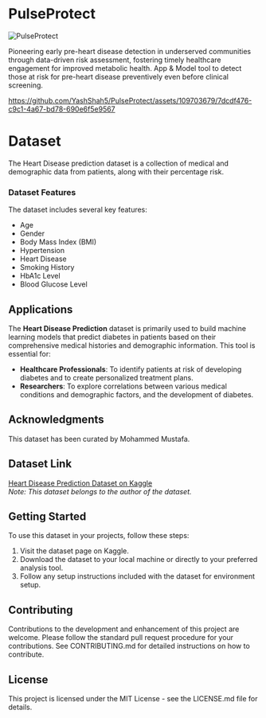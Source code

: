 # PulseProtect

![PulseProtect](https://github.com/YashShah5/PulseProtect/assets/109703679/e4749f5a-963a-43e2-b2cd-f0e9b42a6ec0)

Pioneering early pre-heart disease detection in underserved communities through data-driven risk assessment, fostering timely healthcare engagement for improved metabolic health. App &amp; Model tool to detect those at risk for pre-heart disease preventively even before clinical screening. 

https://github.com/YashShah5/PulseProtect/assets/109703679/7dcdf476-c9c1-4a67-bd78-690e6f5e9567

# Dataset
The Heart Disease prediction dataset is a collection of medical and demographic data from patients, along with their percentage risk. 

### Dataset Features
The dataset includes several key features:
- Age
- Gender
- Body Mass Index (BMI)
- Hypertension
- Heart Disease
- Smoking History
- HbA1c Level
- Blood Glucose Level

## Applications
The **Heart Disease Prediction** dataset is primarily used to build machine learning models that predict diabetes in patients based on their comprehensive medical histories and demographic information. This tool is essential for:
- **Healthcare Professionals**: To identify patients at risk of developing diabetes and to create personalized treatment plans.
- **Researchers**: To explore correlations between various medical conditions and demographic factors, and the development of diabetes.

## Acknowledgments
This dataset has been curated by Mohammed Mustafa.

## Dataset Link
[Heart Disease Prediction Dataset on Kaggle](https://www.kaggle.com)  
*Note: This dataset belongs to the author of the dataset.*

## Getting Started
To use this dataset in your projects, follow these steps:
1. Visit the dataset page on Kaggle.
2. Download the dataset to your local machine or directly to your preferred analysis tool.
3. Follow any setup instructions included with the dataset for environment setup.

## Contributing
Contributions to the development and enhancement of this project are welcome. Please follow the standard pull request procedure for your contributions. See CONTRIBUTING.md for detailed instructions on how to contribute.

## License
This project is licensed under the MIT License - see the LICENSE.md file for details.
